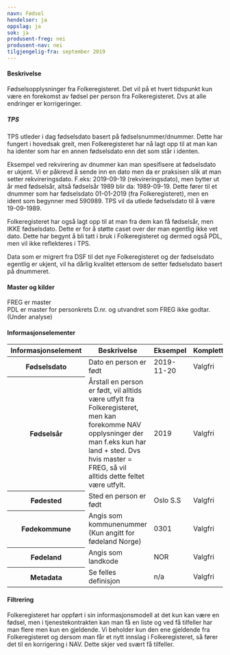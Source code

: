 ```yaml
---
navn: Fødsel
hendelser: ja
oppslag: ja
sok: ja
produsent-freg: nei
produsent-nav: nei
tilgjengelig-fra: september 2019
---
```


#### Beskrivelse
Fødselsopplysninger fra Folkeregisteret. Det vil på et hvert tidspunkt kun være en forekomst av fødsel per person fra Folkeregisteret.
Dvs at alle endringer er korrigeringer.

##### TPS
TPS utleder i dag fødselsdato basert på fødselsnummer/dnummer. Dette har fungert i hovedsak greit, men Folkeregisteret har nå lagt opp til at man kan ha identer som har en annen fødselsdato enn det som står i identen.

Eksempel ved rekvirering av dnummer kan man spesifisere at fødselsdato er ukjent. 
Vi er påkrevd å sende inn en dato men da er praksisen slik at man setter rekvireringsdato. 
F.eks: 2019-09-19 (rekvireringsdato), men bytter ut år med fødselsår, altså fødselsår 1989 blir da: 1989-09-19. Dette fører til et dnummer som har fødselsdato 01-01-2019 (fra Folkeregisteret), men en ident som begynner med 590989. 
TPS vil da utlede fødselsdato til å være 19-09-1989.

Folkeregisteret har også lagt opp til at man fra dem kan få fødselsår, men IKKE fødselsdato. Dette er for å støtte caset over der man egentlig ikke vet dato.
Dette har begynt å bli tatt i bruk i Folkeregisteret og dermed også PDL, men vil ikke reflekteres i TPS.

Data som er migrert fra DSF til det nye Folkeregisteret og der fødselsdato egentlig er ukjent, vil ha dårlig kvalitet ettersom de setter fødselsdato basert på dnummeret.


#### Master og kilder

FREG er master  
PDL er master for personkrets D.nr. og utvandret som FREG ikke godtar. (Under analyse)

#### Informasjonselementer
<table class="table">
    <thead>
        <tr>
            <th>Informasjonselement</th>
            <th>Beskrivelse</th>
            <th>Eksempel</th>
            <th>Kompletthet</th>
          <th>Kvalitet</th>
        </tr>
    </thead>
    <tbody>
      <tr>
        <th scope="row">Fødselsdato</th>
        <td>Dato en person er født</td>
        <td>2019-11-20</td>
        <td>Valgfri</td>
        <td></td>
      </tr>
      <tr>
        <th scope="row">Fødselsår</th>
        <td>Årstall en person er født, vil alltids være utfylt fra Folkeregisteret, men kan forekomme NAV opplysninger der man f.eks kun har land + sted. Dvs hvis master = FREG, så vil alltids dette feltet være utfylt.</td>
        <td>2019</td>
        <td>Valgfri</td>
        <td></td>
      </tr>
      <tr>
        <th scope="row">Fødested</th>
        <td>Sted en person er født</td>
        <td>Oslo S.S</td>
        <td>Valgfri</td>
        <td></td>
      </tr>
      <tr>
        <th scope="row">Fødekommune</th>
        <td>Angis som kommunenummer (Kun angitt for fødeland Norge)</td>
        <td>0301</td>
        <td>Valgfri</td>
        <td></td>
      </tr>
      <tr>
        <th scope="row">Fødeland</th>
        <td>Angis som landkode</td>
        <td>NOR</td>
        <td>Valgfri</td>
        <td></td>
      </tr>
      <tr>
        <th scope="row">Metadata</th>
        <td>Se felles definisjon</td>
        <td>n/a</td>
        <td>Valgfri</td>
        <td>God</td>
      </tr>
  </tbody>
</table>

#### Filtrering
Folkeregisteret har oppført i sin informasjonsmodell at det kun kan være en fødsel, men i tjenestekontrakten kan man få en liste og ved få tilfeller har man flere men kun en gjeldende.
Vi beholder kun den ene gjeldende fra Folkeregisteret og dersom man får et nytt innslag i Folkeregisteret, så fører det til en korrigering i NAV. Dette skjer ved svært få tilfeller. 
